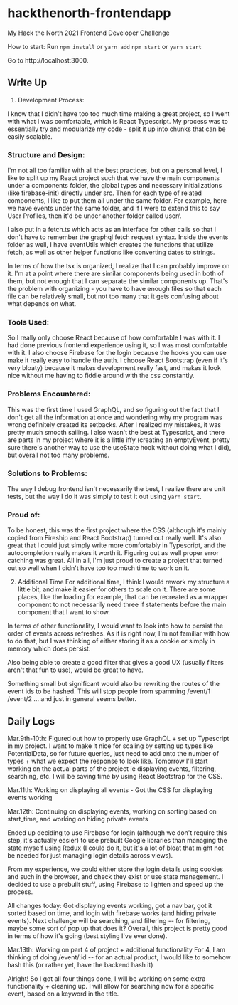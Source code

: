 # hackthenorth-frontendapp
My Hack the North 2021 Frontend Developer Challenge

How to start:
Run
`npm install` or `yarn add`
`npm start` or `yarn start`

Go to http://localhost:3000.

## Write Up
1. Development Process:

I know that I didn't have too too much time making a great project, so I went with what I was comfortable, which is React Typescript. My process was to essentially try and modularize my code - split it up into chunks that can be easily scalable.
### Structure and Design:
I'm not all too familiar with all the best practices, but on a personal level, I like to split up my React project such that we have the main components under a components folder, the global types and necessary initializations (like firebase-init) directly under src. Then for each type of related components, I like to put them all under the same folder. For example, here we have events under the same folder, and if I were to extend this to say User Profiles, then it'd be under another folder called user/. 

I also put in a fetch.ts which acts as an interface for other calls so that I don't have to remember the graphql fetch request syntax. Inside the events folder as well, I have eventUtils which creates the functions that utilize fetch, as well as other helper functions like converting dates to strings. 

In terms of how the tsx is organized, I realize that I can probably improve on it. I'm at a point where there are similar components being used in both of them, but not enough that I can separate the similar components up. That's the problem with organizing - you have to have enough files so that each file can be relatively small, but not too many that it gets confusing about what depends on what.

### Tools Used:
So I really only choose React because of how comfortable I was with it. I had done previous frontend experience using it, so I was most comfortable with it. I also choose Firebase for the login because the hooks you can use make it really easy to handle the auth. I choose React Bootstrap (even if it's very bloaty) because it makes development really fast, and makes it look nice without me having to fiddle around with the css constantly.

### Problems Encountered:
This was the first time I used GraphQL, and so figuring out the fact that I don't get all the information at once and wondering why my program was wrong definitely created its setbacks. After I realized my mistakes, it was pretty much smooth sailing. I also wasn't the best at Typescript, and there are parts in my project where it is a little iffy (creating an emptyEvent, pretty sure there's another way to use the useState hook without doing what I did), but overall not too many problems.

### Solutions to Problems:
The way I debug frontend isn't necessarily the best, I realize there are unit tests, but the way I do it was simply to test it out using `yarn start`.

### Proud of:
To be honest, this was the first project where the CSS (although it's mainly copied from Fireship and React Bootstrap) turned out really well. It's also great that I could just simply write more comfortably in Typescript, and the autocompletion really makes it worth it. Figuring out as well proper error catching was great. All in all, I'm just proud to create a project that turned out so well when I didn't have too too much time to work on it.

2. Additional Time
For additional time, I think I would rework my structure a little bit, and make it easier for others to scale on it. There are some places, like the loading for example, that can be recreated as a wrapper component to not necessarily need three if statements before the main component that I want to show.

In terms of other functionality, I would want to look into how to persist the order of events across refreshes. As it is right now, I'm not familiar with how to do that, but I was thinking of either storing it as a cookie or simply in memory which does persist.

Also being able to create a good filter that gives a good UX (usually filters aren't that fun to use), would be great to have.

Something small but significant would also be rewriting the routes of the event ids to be hashed. This will stop people from spamming /event/1 /event/2 ... and just in general seems better.

## Daily Logs
Mar.9th-10th: Figured out how to properly use GraphQL + set up Typescript in my project. I want to make it nice for scaling by setting up types like PotentialData, so for future queries, just need to add onto the number of types + what we expect the response to look like. Tomorrow I'll start working on the actual parts of the project ie displaying events, filtering, searching, etc. I will be saving time by using React Bootstrap for the CSS.

Mar.11th: Working on displaying all events - Got the CSS for displaying events working

Mar.12th: Continuing on displaying events, working on sorting based on start_time, and working on hiding private events

Ended up deciding to use Firebase for login (although we don't require this step, it's actually easier) to use prebuilt Google libraries than managing the state myself using Redux (I could do it, but it's a lot of bloat that might not be needed for just managing login details across views).

From my experience, we could either store the login details using cookies and such in the browser, and check they exist or use state management. I decided to use a prebuilt stuff, using Firebase to lighten and speed up the process.

All changes today: Got displaying events working, got a nav bar, got it sorted based on time, and login with firebase works (and hiding private events). Next challenge will be searching, and filtering -- for filtering, maybe some sort of pop up that does it? Overall, this project is pretty good in terms of how it's going (best styling I've ever done).

Mar.13th: Working on part 4 of project + additional functionality
For 4, I am thinking of doing /event/:id -- for an actual product, I would like to somehow hash this (or rather yet, have the backend hash it)

Alright! So I got all four things done, I will be working on some extra functionality + cleaning up. I will allow for searching now for a specific event, based on a keyword in the title.
